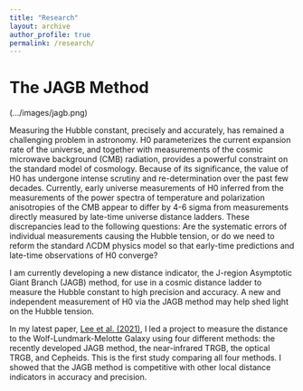 ```yaml
---
title: "Research"
layout: archive
author_profile: true
permalink: /research/
---
```


The JAGB Method
======
(.../images/jagb.png)

Measuring the Hubble constant, precisely and accurately, has remained a challenging problem in astronomy. H0 parameterizes the current expansion rate of the universe, and together with measurements of the cosmic microwave background (CMB) radiation, provides a powerful constraint on the standard model of cosmology. 
Because of its significance, the value of H0 has undergone intense scrutiny and re-determination over the past few decades. Currently, early universe measurements of H0 inferred from the measurements of the power spectra of temperature and polarization anisotropies of the CMB appear to differ by 4-6 sigma from measurements directly measured by late-time universe distance ladders.  These discrepancies lead to the following questions: Are the systematic errors of individual measurements causing the Hubble tension, or do we need to reform the standard ΛCDM physics model so that early-time predictions and late-time observations of H0 converge? 

I am currently developing a new distance indicator, the J-region Asymptotic Giant Branch (JAGB) method, for use in a cosmic distance ladder to measure the Hubble constant to high precision and accuracy. A new and independent measurement of H0 via the JAGB method may help shed light on the Hubble tension.

In my latest paper, [Lee et al. (2021)](https://iopscience.iop.org/article/10.3847/1538-4357/abd253), I led a project to measure the distance to the Wolf-Lundmark-Melotte Galaxy using four different methods: the recently developed JAGB method, the near-infrared TRGB, the optical TRGB, and Cepheids. This is the first study comparing all four methods. I showed that the JAGB method is competitive with other local distance indicators in accuracy and precision.